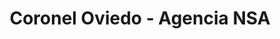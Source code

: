 ---
title: "Coronel Oviedo - Agencia NSA"
url: /coronel-oviedo/coronel-oviedo-agencia-nsa/
shop: entradas
---